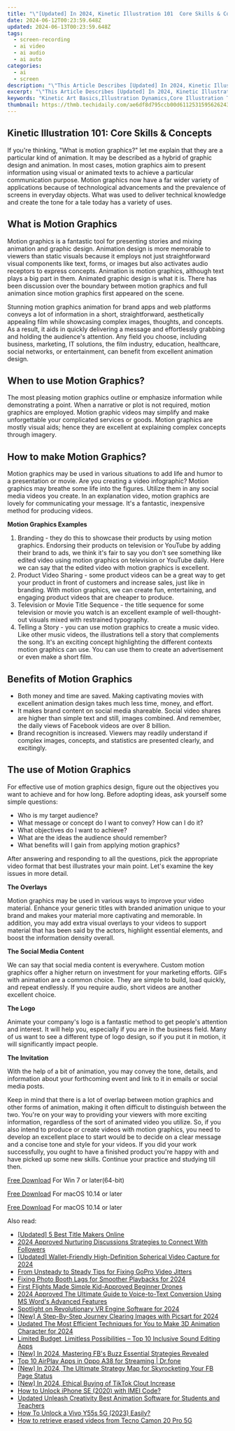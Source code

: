```yaml
---
title: "\"[Updated] In 2024, Kinetic Illustration 101  Core Skills & Concepts\""
date: 2024-06-12T00:23:59.648Z
updated: 2024-06-13T00:23:59.648Z
tags: 
  - screen-recording
  - ai video
  - ai audio
  - ai auto
categories: 
  - ai
  - screen
description: "\"This Article Describes [Updated] In 2024, Kinetic Illustration 101: Core Skills & Concepts\""
excerpt: "\"This Article Describes [Updated] In 2024, Kinetic Illustration 101: Core Skills & Concepts\""
keywords: "Kinetic Art Basics,Illustration Dynamics,Core Illustration Tech,Illustration Motion Skills,Core Concept Illu,Illu Motion Fundamentals,Basic Kinetic Designs"
thumbnail: https://thmb.techidaily.com/ae6df8d795ccb00d61125315956262434c01d350a9cd0692f6268b3c3a74de3f.jpg
---
```


## Kinetic Illustration 101: Core Skills & Concepts

If you're thinking, "What is motion graphics?" let me explain that they are a particular kind of animation. It may be described as a hybrid of graphic design and animation. In most cases, motion graphics aim to present information using visual or animated texts to achieve a particular communication purpose. Motion graphics now have a far wider variety of applications because of technological advancements and the prevalence of screens in everyday objects. What was used to deliver technical knowledge and create the tone for a tale today has a variety of uses.

## What is Motion Graphics

Motion graphics is a fantastic tool for presenting stories and mixing animation and graphic design. Animation design is more memorable to viewers than static visuals because it employs not just straightforward visual components like text, forms, or images but also activates audio receptors to express concepts. Animation is motion graphics, although text plays a big part in them. Animated graphic design is what it is. There has been discussion over the boundary between motion graphics and full animation since motion graphics first appeared on the scene.

Stunning motion graphics animation for brand apps and web platforms conveys a lot of information in a short, straightforward, aesthetically appealing film while showcasing complex images, thoughts, and concepts. As a result, it aids in quickly delivering a message and effortlessly grabbing and holding the audience's attention. Any field you choose, including business, marketing, IT solutions, the film industry, education, healthcare, social networks, or entertainment, can benefit from excellent animation design.

## When to use Motion Graphics?

The most pleasing motion graphics outline or emphasize information while demonstrating a point. When a narrative or plot is not required, motion graphics are employed. Motion graphic videos may simplify and make unforgettable your complicated services or goods. Motion graphics are mostly visual aids; hence they are excellent at explaining complex concepts through imagery.

## How to make Motion Graphics?

Motion graphics may be used in various situations to add life and humor to a presentation or movie. Are you creating a video infographic? Motion graphics may breathe some life into the figures. Utilize them in any social media videos you create. In an explanation video, motion graphics are lovely for communicating your message. It's a fantastic, inexpensive method for producing videos.

**Motion Graphics Examples**

1. Branding \- they do this to showcase their products by using motion graphics. Endorsing their products on television or YouTube by adding their brand to ads, we think it's fair to say you don't see something like edited video using motion graphics on television or YouTube daily. Here we can say that the edited video with motion graphics is excellent.
2. Product Video Sharing \- some product videos can be a great way to get your product in front of customers and increase sales, just like in branding. With motion graphics, we can create fun, entertaining, and engaging product videos that are cheaper to produce.
3. Television or Movie Title Sequence \- the title sequence for some television or movie you watch is an excellent example of well-thought-out visuals mixed with restrained typography.
4. Telling a Story \- you can use motion graphics to create a music video. Like other music videos, the illustrations tell a story that complements the song. It's an exciting concept highlighting the different contexts motion graphics can use. You can use them to create an advertisement or even make a short film.

## Benefits of Motion Graphics

* Both money and time are saved. Making captivating movies with excellent animation design takes much less time, money, and effort.
* It makes brand content on social media shareable. Social video shares are higher than simple text and still, images combined. And remember, the daily views of Facebook videos are over 8 billion.
* Brand recognition is increased. Viewers may readily understand if complex images, concepts, and statistics are presented clearly, and excitingly.

## The use of Motion Graphics

For effective use of motion graphics design, figure out the objectives you want to achieve and for how long. Before adopting ideas, ask yourself some simple questions:

* Who is my target audience?
* What message or concept do I want to convey? How can I do it?
* What objectives do I want to achieve?
* What are the ideas the audience should remember?
* What benefits will I gain from applying motion graphics?

After answering and responding to all the questions, pick the appropriate video format that best illustrates your main point. Let's examine the key issues in more detail.

**The Overlays**

Motion graphics may be used in various ways to improve your video material. Enhance your generic titles with branded animation unique to your brand and makes your material more captivating and memorable. In addition, you may add extra visual overlays to your videos to support material that has been said by the actors, highlight essential elements, and boost the information density overall.

**The Social Media Content**

We can say that social media content is everywhere. Custom motion graphics offer a higher return on investment for your marketing efforts. GIFs with animation are a common choice. They are simple to build, load quickly, and repeat endlessly. If you require audio, short videos are another excellent choice.

**The Logo**

Animate your company's logo is a fantastic method to get people's attention and interest. It will help you, especially if you are in the business field. Many of us want to see a different type of logo design, so if you put it in motion, it will significantly impact people.

**The Invitation**

With the help of a bit of animation, you may convey the tone, details, and information about your forthcoming event and link to it in emails or social media posts.

Keep in mind that there is a lot of overlap between motion graphics and other forms of animation, making it often difficult to distinguish between the two. You're on your way to providing your viewers with more exciting information, regardless of the sort of animated video you utilize. So, if you also intend to produce or create videos with motion graphics, you need to develop an excellent place to start would be to decide on a clear message and a concise tone and style for your videos. If you did your work successfully, you ought to have a finished product you're happy with and have picked up some new skills. Continue your practice and studying till then.

[Free Download](https://tools.techidaily.com/wondershare/filmora/download/) For Win 7 or later(64-bit)

[Free Download](https://tools.techidaily.com/wondershare/filmora/download/) For macOS 10.14 or later

[Free Download](https://tools.techidaily.com/wondershare/filmora/download/) For macOS 10.14 or later

<ins class="adsbygoogle"
     style="display:block"
     data-ad-format="autorelaxed"
     data-ad-client="ca-pub-7571918770474297"
     data-ad-slot="1223367746"></ins>

<ins class="adsbygoogle"
     style="display:block"
     data-ad-format="autorelaxed"
     data-ad-client="ca-pub-7571918770474297"
     data-ad-slot="1223367746"></ins>



<ins class="adsbygoogle"
     style="display:block"
     data-ad-client="ca-pub-7571918770474297"
     data-ad-slot="8358498916"
     data-ad-format="auto"
     data-full-width-responsive="true"></ins>


<span class="atpl-alsoreadstyle">Also read:</span>
<div><ul>
<li><a href="https://article-knowledge.techidaily.com/updated-5-best-title-makers-online/"><u>[Updated] 5 Best Title Makers Online</u></a></li>
<li><a href="https://article-knowledge.techidaily.com/2024-approved-nurturing-discussions-strategies-to-connect-with-followers/"><u>2024 Approved  Nurturing Discussions  Strategies to Connect With Followers</u></a></li>
<li><a href="https://article-knowledge.techidaily.com/updated-wallet-friendly-high-definition-spherical-video-capture-for-2024/"><u>[Updated] Wallet-Friendly High-Definition Spherical Video Capture for 2024</u></a></li>
<li><a href="https://article-knowledge.techidaily.com/from-unsteady-to-steady-tips-for-fixing-gopro-video-jitters/"><u>From Unsteady to Steady  Tips for Fixing GoPro Video Jitters</u></a></li>
<li><a href="https://article-knowledge.techidaily.com/fixing-photo-booth-lags-for-smoother-playbacks-for-2024/"><u>Fixing Photo Booth Lags for Smoother Playbacks for 2024</u></a></li>
<li><a href="https://article-knowledge.techidaily.com/first-flights-made-simple-kid-approved-beginner-drones/"><u>First Flights Made Simple  Kid-Approved Beginner Drones</u></a></li>
<li><a href="https://article-knowledge.techidaily.com/2024-approved-the-ultimate-guide-to-voice-to-text-conversion-using-ms-words-advanced-features/"><u>2024 Approved  The Ultimate Guide to Voice-to-Text Conversion Using MS Word's Advanced Features</u></a></li>
<li><a href="https://article-knowledge.techidaily.com/spotlight-on-revolutionary-vr-engine-software-for-2024/"><u>Spotlight on Revolutionary VR Engine Software for 2024</u></a></li>
<li><a href="https://article-knowledge.techidaily.com/new-a-step-by-step-journey-clearing-images-with-picsart-for-2024/"><u>[New] A Step-By-Step Journey  Clearing Images with Picsart for 2024</u></a></li>
<li><a href="https://animation-videos.techidaily.com/updated-the-most-efficient-techniques-for-you-to-make-3d-animation-character-for-2024/"><u>Updated The Most Efficient Techniques for You to Make 3D Animation Character for 2024</u></a></li>
<li><a href="https://voice-adjusting.techidaily.com/limited-budget-limitless-possibilities-top-10-inclusive-sound-editing-apps/"><u>Limited Budget, Limitless Possibilities – Top 10 Inclusive Sound Editing Apps</u></a></li>
<li><a href="https://facebook-videos.techidaily.com/new-in-2024-mastering-fbs-buzz-essential-strategies-revealed/"><u>[New] In 2024, Mastering FB's Buzz  Essential Strategies Revealed</u></a></li>
<li><a href="https://screen-mirror.techidaily.com/top-10-airplay-apps-in-oppo-a38-for-streaming-drfone-by-drfone-android/"><u>Top 10 AirPlay Apps in Oppo A38 for Streaming | Dr.fone</u></a></li>
<li><a href="https://facebook-video-recording.techidaily.com/new-in-2024-the-ultimate-strategy-map-for-skyrocketing-your-fb-page-status/"><u>[New] In 2024, The Ultimate Strategy Map for Skyrocketing Your FB Page Status</u></a></li>
<li><a href="https://tiktok-videos.techidaily.com/new-in-2024-ethical-buying-of-tiktok-clout-increase/"><u>[New] In 2024, Ethical Buying of TikTok Clout Increase</u></a></li>
<li><a href="https://sim-unlock.techidaily.com/how-to-unlock-iphone-se-2020-with-imei-code-by-drfone-ios/"><u>How to Unlock iPhone SE (2020) with IMEI Code?</u></a></li>
<li><a href="https://video-content-creator.techidaily.com/updated-unleash-creativity-best-animation-software-for-students-and-teachers/"><u>Updated Unleash Creativity Best Animation Software for Students and Teachers</u></a></li>
<li><a href="https://android-unlock.techidaily.com/how-to-unlock-a-vivo-y55s-5g-2023-easily-by-drfone-android/"><u>How To Unlock a Vivo Y55s 5G (2023) Easily?</u></a></li>
<li><a href="https://blog-min.techidaily.com/how-to-retrieve-erased-videos-from-tecno-camon-20-pro-5g-by-fonelab-android-recover-video/"><u>How to retrieve erased videos from Tecno Camon 20 Pro 5G</u></a></li>
</ul></div>
